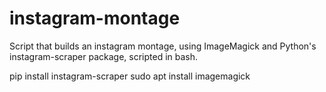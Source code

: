 # instagram-montage
Script that builds an instagram montage, using ImageMagick and Python's
instagram-scraper package, scripted in bash.

pip install instagram-scraper
sudo apt install imagemagick
